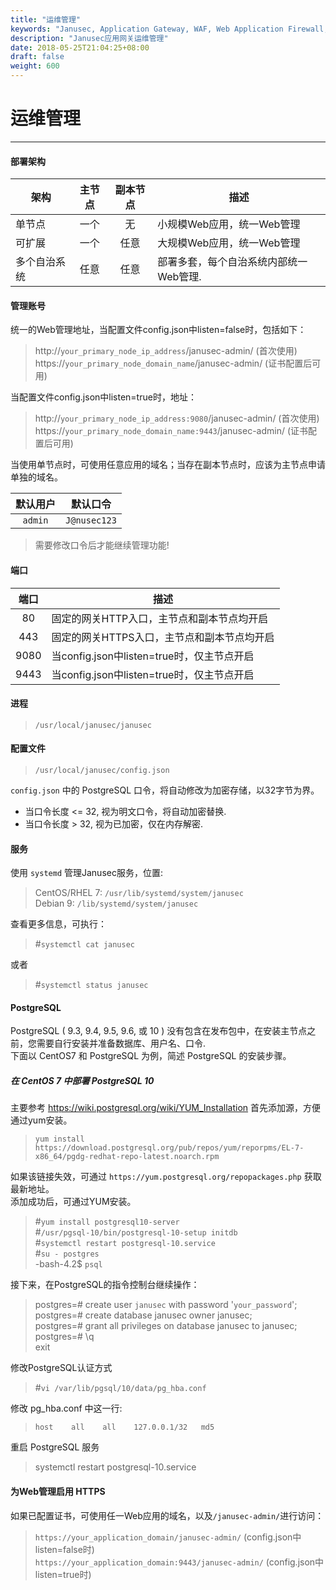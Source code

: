 ```yaml
---
title: "运维管理"
keywords: "Janusec, Application Gateway, WAF, Web Application Firewall, Web应用防火墙"
description: "Janusec应用网关运维管理"
date: 2018-05-25T21:04:25+08:00
draft: false
weight: 600
---
```


# 运维管理  
----  

#### 部署架构
| 架构         | 主节点       | 副本节点     | 描述 |
|--------------|:-----------:|:----------:|-------------|
| 单节点       | 一个         | 无         | 小规模Web应用，统一Web管理  |
| 可扩展       | 一个         | 任意       | 大规模Web应用，统一Web管理  |
| 多个自治系统  | 任意         |  任意      |  部署多套，每个自治系统内部统一Web管理.  |   


#### 管理账号  

统一的Web管理地址，当配置文件config.json中listen=false时，包括如下：

> http://`your_primary_node_ip_address`/janusec-admin/    (首次使用)    
> https://`your_primary_node_domain_name`/janusec-admin/  (证书配置后可用)   

当配置文件config.json中listen=true时，地址：  

> http://`your_primary_node_ip_address:9080`/janusec-admin/    (首次使用)    
> https://`your_primary_node_domain_name:9443`/janusec-admin/  (证书配置后可用)   

当使用单节点时，可使用任意应用的域名；当存在副本节点时，应该为主节点申请单独的域名。  

| 默认用户 | 默认口令 |
|:-----:|------|
| `admin` | `J@nusec123` |

> 需要修改口令后才能继续管理功能!      

#### 端口
| 端口  | 描述 |
|:-----:|------|
|80     | 固定的网关HTTP入口，主节点和副本节点均开启     |
|443    | 固定的网关HTTPS入口，主节点和副本节点均开启    |  
|9080   | 当config.json中listen=true时，仅主节点开启 |
|9443   | 当config.json中listen=true时，仅主节点开启 |  


#### 进程
> `/usr/local/janusec/janusec`  

#### 配置文件
> `/usr/local/janusec/config.json`   

`config.json` 中的 PostgreSQL 口令，将自动修改为加密存储，以32字节为界。    

* 当口令长度 \<= 32, 视为明文口令，将自动加密替换.  
* 当口令长度 \> 32, 视为已加密，仅在内存解密.     


#### 服务
使用 `systemd` 管理Janusec服务，位置:

> CentOS/RHEL 7: `/usr/lib/systemd/system/janusec`     
> Debian 9: `/lib/systemd/system/janusec`    

查看更多信息，可执行：    

> #`systemctl cat janusec`   

或者     

> #`systemctl status janusec`  

#### PostgreSQL
PostgreSQL ( 9.3, 9.4, 9.5, 9.6, 或 10 ) 没有包含在发布包中，在安装主节点之前，您需要自行安装并准备数据库、用户名、口令.    
下面以 CentOS7 和 PostgreSQL 为例，简述 PostgreSQL 的安装步骤。   

##### 在 CentOS 7 中部署 PostgreSQL 10
主要参考 https://wiki.postgresql.org/wiki/YUM_Installation
首先添加源，方便通过yum安装。

> `yum install https://download.postgresql.org/pub/repos/yum/reporpms/EL-7-x86_64/pgdg-redhat-repo-latest.noarch.rpm`  

如果该链接失效，可通过  `https://yum.postgresql.org/repopackages.php` 获取最新地址。   
添加成功后，可通过YUM安装。         

> #`yum install postgresql10-server`   
> #`/usr/pgsql-10/bin/postgresql-10-setup initdb`   
> #`systemctl restart postgresql-10.service`  
> #`su - postgres`  
> -bash-4.2$ `psql`   


接下来，在PostgreSQL的指令控制台继续操作：      

> postgres=\# create user `janusec` with password &#39;`your_password`&#39;;  
> postgres=\# create database janusec owner janusec;   
> postgres=\# grant all privileges on database janusec to janusec;  
> postgres=\# \q   
> exit  

修改PostgreSQL认证方式     

> #`vi /var/lib/pgsql/10/data/pg_hba.conf`  

修改 pg_hba.conf 中这一行:     

> `host    all    all    127.0.0.1/32   md5`     

重启 PostgreSQL 服务   

> systemctl restart postgresql-10.service    


#### 为Web管理启用 HTTPS  
如果已配置证书，可使用任一Web应用的域名，以及`/janusec-admin/`进行访问：  

> `https://your_application_domain/janusec-admin/` (config.json中listen=false时)     
> `https://your_application_domain:9443/janusec-admin/` (config.json中listen=true时)  

